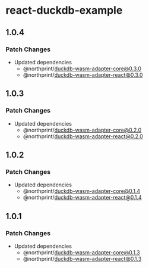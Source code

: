 # react-duckdb-example

## 1.0.4

### Patch Changes

- Updated dependencies
  - @northprint/duckdb-wasm-adapter-core@0.3.0
  - @northprint/duckdb-wasm-adapter-react@0.3.0

## 1.0.3

### Patch Changes

- Updated dependencies
  - @northprint/duckdb-wasm-adapter-core@0.2.0
  - @northprint/duckdb-wasm-adapter-react@0.2.0

## 1.0.2

### Patch Changes

- Updated dependencies
  - @northprint/duckdb-wasm-adapter-core@0.1.4
  - @northprint/duckdb-wasm-adapter-react@0.1.4

## 1.0.1

### Patch Changes

- Updated dependencies
  - @northprint/duckdb-wasm-adapter-core@0.1.3
  - @northprint/duckdb-wasm-adapter-react@0.1.3
